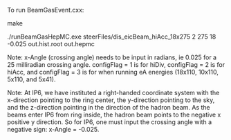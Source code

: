 To run BeamGasEvent.cxx:

make

./runBeamGasHepMC.exe steerFiles/dis_eicBeam_hiAcc_18x275 2 275 18 -0.025 out.hist.root out.hepmc

Note: x-Angle (crossing angle) needs to be input in radians, ie 0.025 for a 25 milliradian crossing angle. configFlag = 1 is for hiDiv, configFlag = 2 is for hiAcc, and configFlag = 3 is for when running eA energies (18x110, 10x110, 5x110, and 5x41).

Note: At IP6, we have instituted a right-handed coordinate system with the x-direction pointing to the ring center, the y-direction pointing to the sky, and the z-direction pointing in the direction of the hadron beam. As the beams enter IP6 from ring inside, the hadron beam points to the negative x positive y direction. So for IP6, one must input the crossing angle with a negative sign: x-Angle = -0.025.
